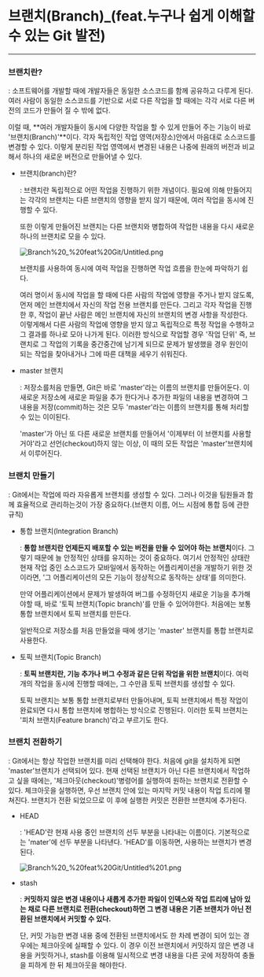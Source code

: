# 브랜치(Branch)_(feat.누구나 쉽게 이해할 수 있는 Git 발전)

---

### 브랜치란?

: 소프트웨어를 개발할 때에 개발자들은 동일한 소스코드를 함께 공유하고 다루게 된다. 여러 사람이 동일한 소스코드를 기반으로 서로 다른 작업을 할 때에는 각각 서로 다른 버전의 코드가 만들어 질 수 밖에 없다.

이럴 때, **여러 개발자들이 동시에 다양한 작업을 할 수 있게 만들어 주는 기능이 바로 '브랜치(Branch)'**이다. 각자 독립적인 작업 영역(저장소)안에서 마음대로 소스코드를 변경할 수 있다. 이렇게 분리된 작업 영역에서 변경된 내용은 나중에 원래의 버전과 비교해서 하나의 새로운 버전으로 만들어낼 수 있다. 

- 브랜치(branch)란?

    : 브랜치란 독립적으로 어떤 작업을 진행하기 위한 개념이다. 필요에 의해 만들어지는 각각의 브랜치는 다른 브랜치의 영향을 받지 않기 때문에, 여러 작업을 동시에 진행할 수 있다. 

    또한 이렇게 만들어진 브랜치는 다른 브랜치와 병합하여 작업한 내용을 다시 새로운 하나의 브랜치로 모을 수 있다. 

    ![Branch%20_%20feat%20Git/Untitled.png](Branch%20_%20feat%20Git/Untitled.png)

    브랜치를 사용하여 동시에 여럭 작업을 진행하면 작업 흐름을 한눈에 파악하기 쉽다.

    여러 명이서 동시에 작업을 할 때에 다른 사람의 작업에 영향을 주거나 받지 않도록, 먼저 메인 브랜치에서 자신의 작업 전용 브랜치를 만든다. 그리고 각자 작업을 진행한 후, 작업이 끝난 사람은 메인 브랜치에 자신의 브랜치의 변경 사항을 작성한다. 이렇게해서 다른 사람의 작업에 영향을 받지 않고 독립적으로 특정 작업을 수행하고 그 결과를 하나로 모아 나가게 된다. 이러한 방식으로 작업할 경우 '작업 단위' 즉, 브랜치로 그 작업의 기록을 중간중간에 남기게 되므로 문제가 발생했을 경우 원인이 되는 작업을 찾아내거나 그에 따른 대책을 세우기 쉬워진다. 

- master 브랜치

    : 저장소를처음 만들면, Git은 바로 'master'라는 이름의 브랜치를 만들어둔다. 이 새로운 저장소에 새로운 파일을 추가 한다거나 추가한 파일의 내용을 변경하여 그 내용을 저장(commit)하는 것은 모두 'master'라는 이름의 브랜치를 통해 처리할 수 있는 이이된다.

    'master'가 아닌 또 다른 새로운 브랜치를 만들어서 '이제부터 이 브랜치를 사용할거야'라고 선언(checkout)하지 않는 이상, 이 때의 모든 작업은 'master'브랜치에서 이루어진다.

### 브랜치 만들기

: Git에서는 작업에 따라 자유롭게 브랜치를 생성할 수 있다. 그러나 이것을 팀원들과 함께 효율적으로 관리하는것이 가장 중요하다.(브랜치 이름, 어느 시점에 통합 등에 관한 규칙)

- 통합 브랜치(Integration Branch)

    : **통합 브랜치란 언제든지 배포할 수 있는 버전을 만들 수 있어야 하는 브랜치**이다. 그렇기 때문에 늘 안정적인 상태를 유지하는 것이 중요하다. 여기서 안정적인 상태란 현재 작업 중인 소스코드가 모바일에서 동작하는 어플리케이션을 개발하기 위한 것이라면, '그 어플리케이션의 모든 기능이 정상적으로 동작하는 상태'를 의미한다.

    만약 어플리케이션에서 문제가 발생하여 버그를 수정하던지 새로운 기능을 추가해야할 때, 바로 '토픽 브랜치(Topic branch)'를 만들 수 있어야한다. 처음에는 보통 통합 브랜치에서 토픽 브랜치를 만든다. 

    일반적으로 저장소를 처음 만들었을 때에 생기는 'master' 브랜치를 통합 브랜치로 사용한다.

- 토픽 브랜치(Topic Branch)

    : **토픽 브랜치란, 기능 추가나 버그 수정과 같은 단위 작업을 위한 브랜치**이다. 여럭 개의 작업을 동시에 진행할 때에는, 그 수만큼 토픽 브랜치를 생성할 수 있다. 

    토픽 브랜치는 보통 통합 브랜치로부터 만들어내며, 토픽 브랜치에서 특정 작업이 완료되면 다시 통합 브랜치에 병합하는 방식으로 진행된다. 이러한 토픽 브랜치는 '피처 브랜치(Feature branch)'라고 부르기도 한다.

### 브랜치 전환하기

: Git에서는 항상 작업한 브랜치를 미리 선택해야 한다. 처음에 git을 설치하게 되면 'master'브랜치가 선택되어 있다. 현재 선택된 브랜치가 아닌 다른 브랜치에서 작업하고 싶을 때에는, '체크아웃(checkout)'병령어를 실행하여 원하는 브랜치로 전환할 수 있다. 체크아웃을 실행하면, 우선 브랜치 안에 있는 마지막 커밋 내용이 작업 트리에 펼쳐진다. 브랜치가 전환 되었으므로 이 후에 실행한 커밋은 전환한 브랜치에 추가된다.

- HEAD

    : 'HEAD'란 현재 사용 중인 브랜치의 선두 부분을 나타내는 이름이다. 기본적으로는 'mater'에 선두 부분을 나타낸다. 'HEAD'를 이동하면, 사용하는 브랜치가 변경된다.

    ![Branch%20_%20feat%20Git/Untitled%201.png](Branch%20_%20feat%20Git/Untitled%201.png)

- stash

    : **커밋하지 않은 변경 내용이나 새롭게 추가한 파일이 인덱스와 작업 트리에 남아 있는 채로 다른 브랜치로 전환(checkout)하면 그 변경 내용은 기존 브랜치가 아닌 전환된 브랜치에서 커밋할 수 있다.** 

    단, 커밋 가능한 변경 내용 중에 전환된 브랜치에서도 한 차례 변경이 되어 있는 경우에는 체크아웃에 실패할 수 있다. 이 경우 이전 브랜치에서 커밋하지 않은 변경 내용을 커밋하거나, stash를 이용해 일시적으로 변경 내용을 다른 곳에 저장하여 충돌을 피하게 한 뒤 체크아웃을 해야한다.